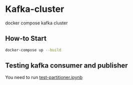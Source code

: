 # Kafka-cluster

docker compose kafka cluster

## How-to Start
```bash
docker-compose up --build
```

## Testing kafka consumer and publisher

You need to run [test-partitioner.ipynb](test-partitioner.ipynb)

